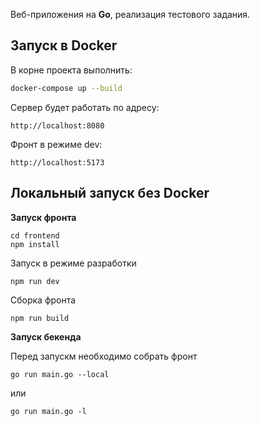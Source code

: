 Веб-приложения на **Go**, реализация тестового задания.

## Запуск в Docker
В корне проекта выполнить:

```bash
docker-compose up --build
```
Сервер будет работать по адресу:
```
http://localhost:8080
```
Фронт в режиме dev:
```
http://localhost:5173
```
## Локальный запуск без Docker

**Запуск фронта**

```
cd frontend
npm install
```
Запуск в режиме разработки
```
npm run dev
```
Сборка фронта
```
npm run build
```

**Запуск бекенда**

Перед запускм необходимо собрать фронт
```
go run main.go --local
```
или
```
go run main.go -l
```